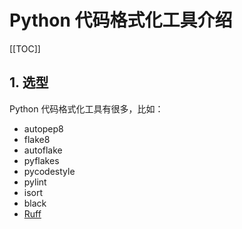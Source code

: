 # Python 代码格式化工具介绍

[[TOC]]

## 1. 选型

Python 代码格式化工具有很多，比如：

- autopep8
- flake8
- autoflake
- pyflakes
- pycodestyle
- pylint
- isort
- black
- [Ruff](https://github.com/astral-sh/ruff)

